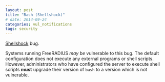 ```yaml
---
layout: post
title: "Bash (Shellshock)"
# date: 2014-09-24
categories: vul_notifications
tags: security
---
```


[Shellshock](http://en.wikipedia.org/wiki/Shellshock_(software_bug)) bug.

Systems running FreeRADIUS *may be* vulnerable to this bug. The
default configuration does not execute any external programs or
shell scripts. However, administrators who have configured the
server to execute shell scripts **must** upgrade their version of
`bash` to a version which is not vulnerable.

